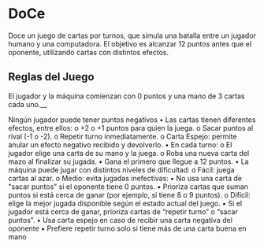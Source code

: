 # DoCe
Doce un juego de cartas por turnos, que simula una
batalla entre un jugador humano y una computadora. El objetivo es alcanzar 12
puntos antes que el oponente, utilizando cartas con distintos efectos. 
## Reglas del Juego
El jugador y la máquina comienzan con 0 puntos y una mano de 3 cartas
cada uno.__

Ningún jugador puede tener puntos negativos
• Las cartas tienen diferentes efectos, entre ellos:
o +2 o +1 puntos para quien la juega.
o Sacar puntos al rival (-1 o -2).
o Repetir turno inmediatamente.
o Carta Espejo: permite anular un efecto negativo recibido y devolverlo.
• En cada turno:
o El jugador elige una carta de su mano y la juega.
o Roba una nueva carta del mazo al finalizar su jugada.
• Gana el primero que llegue a 12 puntos.
• La máquina puede jugar con distintos niveles de dificultad:
o Fácil: juega cartas al azar.
o Medio: evita jugadas inefectivas:
▪ No usa una carta de "sacar puntos" si el oponente tiene 0
puntos.
▪ Prioriza cartas que suman puntos si está cerca de ganar (por
ejemplo, si tiene 8 o 9 puntos).
o Difícil: elige la mejor jugada disponible según el estado actual del
juego.
▪ Si el jugador está cerca de ganar, prioriza cartas de “repetir
turno” o “sacar puntos”.
▪ Usa carta espejo en caso de recibir una carta negativa del
oponente
▪ Prefiere repetir turno solo si tiene más de una carta buena
en mano
